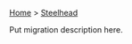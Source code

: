 [Home](https://rhexman.github.io) > [Steelhead](https://rhexman.github.io/Steelhead/)


Put migration description here.
